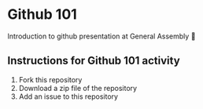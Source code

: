 # Github 101
Introduction to github presentation at General Assembly 🎉

## Instructions for Github 101 activity 

1. Fork this repository 
2. Download a zip file of the repository 
3. Add an issue to this repository

